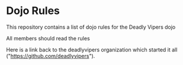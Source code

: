 Dojo Rules
==========

This repository contains a list of dojo rules for the Deadly Vipers dojo

All members should read the rules

Here is a link back to the deadlyvipers organization which started it all ("https://github.com/deadlyvipers").
